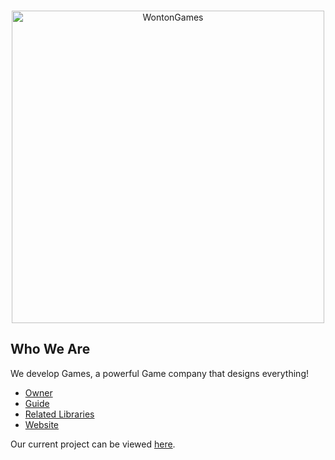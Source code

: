 <div align="center">
	<br />
	<p>
		<a href="https://linktr.ee/raphael065/"><img src="https://i.ibb.co/bK0qNzx/dfcyslsi-removebg-preview.png" width="500" alt="WontonGames" /></a>
	</p>
</div>

## Who We Are

We develop Games, a powerful Game company that designs everything! 

- [Owner]
- [Guide]
- [Related Libraries]
- [Website]

Our current project can be viewed [here][Project].

[Owner]: https://github.com/Raphael065
[Guide]: https://github.com/Raphael065
[Related Libraries]: https://discord.com/developers/docs/topics/community-resources#libraries
[Project]: https://github.com/Raphael065
[Website]: linktr.ee/raphael065
